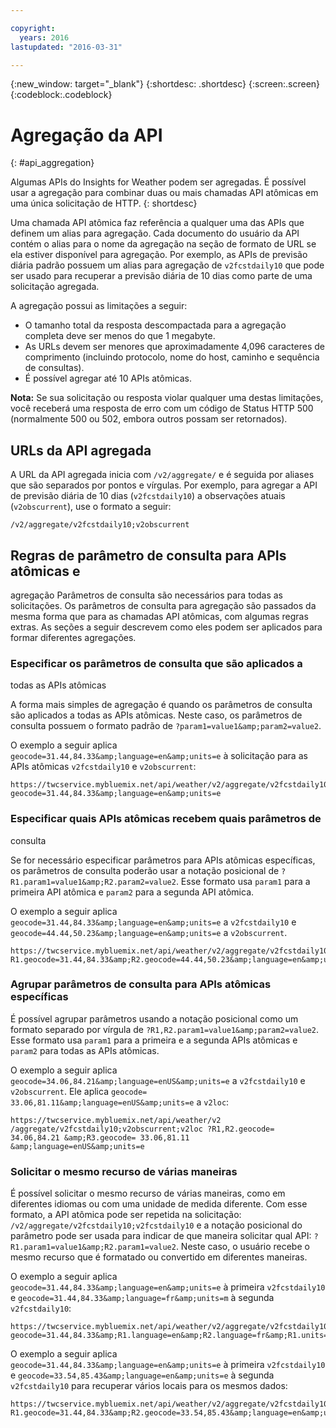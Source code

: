 ```yaml
---

copyright:
  years: 2016
lastupdated: "2016-03-31"

---
```


{:new_window: target="_blank"}
{:shortdesc: .shortdesc}
{:screen:.screen}
{:codeblock:.codeblock}

# Agregação da API
{: #api_aggregation}

Algumas APIs do Insights for Weather podem ser agregadas. É possível usar a
agregação para combinar duas ou mais chamadas API atômicas em uma
única solicitação de HTTP.
{: shortdesc}

Uma chamada API atômica faz referência a qualquer uma das APIs
que definem um alias para agregação. Cada documento do usuário da
API contém o alias para o nome da agregação na seção de formato de
URL se ela estiver disponível para agregação. Por exemplo, as APIs
de previsão diária padrão possuem um alias para agregação de
`v2fcstdaily10` que pode ser usado para recuperar a previsão
diária de 10 dias como parte de uma solicitação agregada.

A agregação possui as limitações a seguir:

* O tamanho total da resposta descompactada para a agregação
completa deve ser menos do que 1 megabyte.
* As URLs devem ser menores que aproximadamente 4,096 caracteres de
comprimento (incluindo protocolo, nome do host, caminho e
sequência de consultas).
* É possível agregar até 10 APIs atômicas.

**Nota:** Se sua solicitação ou resposta violar qualquer uma destas limitações, você receberá uma
resposta de erro com um código de Status HTTP 500 (normalmente 500 ou 502, embora outros possam ser
retornados).

## URLs da API agregada
A URL da API agregada inicia com `/v2/aggregate/` e é seguida por aliases que
são separados por pontos e vírgulas.
Por exemplo, para agregar a API de previsão diária de 10 dias (`v2fcstdaily10`) a
observações atuais (`v2obscurrent`), use o formato a seguir:

```
/v2/aggregate/v2fcstdaily10;v2obscurrent
```

## Regras de parâmetro de consulta para APIs atômicas e
agregação
Parâmetros de consulta são necessários para todas as solicitações. Os parâmetros de consulta para agregação são passados da mesma
forma que para as chamadas API atômicas, com algumas regras
extras. As seções a seguir descrevem como
eles podem ser aplicados para formar diferentes agregações.

### Especificar os parâmetros de consulta que são aplicados a
todas as APIs atômicas

A forma mais simples de agregação é quando
os parâmetros de consulta são aplicados a todas as APIs atômicas. Neste caso, os parâmetros de consulta possuem o formato
padrão de `?param1=value1&amp;param2=value2`.

O exemplo a seguir aplica
`geocode=31.44,84.33&amp;language=en&amp;units=e` à solicitação para as APIs atômicas
`v2fcstdaily10` e `v2obscurrent`:

```
https://twcservice.mybluemix.net/api/weather/v2/aggregate/v2fcstdaily10;v2obscurrent?geocode=31.44,84.33&amp;language=en&amp;units=e
```

### Especificar quais APIs atômicas recebem quais parâmetros de
consulta

Se for necessário especificar parâmetros
para APIs atômicas específicas, os parâmetros de consulta poderão usar a notação posicional de
`?R1.param1=value1&amp;R2.param2=value2`. Esse formato usa `param1`
para a primeira API atômica e `param2` para a segunda API atômica.

O exemplo
a seguir aplica `geocode=31.44,84.33&amp;language=en&amp;units=e` a
`v2fcstdaily10` e `geocode=44.44,50.23&amp;language=en&amp;units=e`
a `v2obscurrent`.

```
https://twcservice.mybluemix.net/api/weather/v2/aggregate/v2fcstdaily10;v2obscurrent?R1.geocode=31.44,84.33&amp;R2.geocode=44.44,50.23&amp;language=en&amp;units=e
```

### Agrupar parâmetros de consulta para APIs atômicas específicas

É possível agrupar parâmetros usando a notação
posicional como um formato separado por vírgula de `?R1,R2.param1=value1&amp;param2=value2`.
Esse formato usa `param1` para a primeira e a segunda APIs atômicas e
`param2` para todas as APIs atômicas.

O exemplo a seguir aplica `geocode=34.06,84.21&amp;language=enUS&amp;units=e` a `v2fcstdaily10` e
`v2obscurrent`. Ele aplica `geocode= 33.06,81.11&amp;language=enUS&amp;units=e` a
`v2loc`:

```
https://twcservice.mybluemix.net/api/weather/v2 /aggregate/v2fcstdaily10;v2obscurrent;v2loc ?R1,R2.geocode= 34.06,84.21 &amp;R3.geocode= 33.06,81.11 &amp;language=enUS&amp;units=e
```

### Solicitar o mesmo recurso de várias maneiras

É possível
solicitar o mesmo recurso de várias maneiras, como em diferentes
idiomas ou com uma unidade de medida diferente. Com esse formato, a API atômica pode ser
repetida na solicitação: `/v2/aggregate/v2fcstdaily10;v2fcstdaily10` e a
notação posicional do parâmetro pode ser usada para indicar de que maneira solicitar qual API:
`?R1.param1=value1&amp;R2.param1=value2`. Neste
caso, o usuário recebe o mesmo recurso que é formatado ou
convertido em diferentes maneiras.

O exemplo a seguir aplica `geocode=31.44,84.33&amp;language=en&amp;units=e` à primeira
`v2fcstdaily10` e `geocode=31.44,84.33&amp;language=fr&amp;units=m`
à segunda `v2fcstdaily10`:

```
https://twcservice.mybluemix.net/api/weather/v2/aggregate/v2fcstdaily10;v2fcstdaily10?geocode=31.44,84.33&amp;R1.language=en&amp;R2.language=fr&amp;R1.units=e&amp;R2.units=m
```

O exemplo a seguir aplica `geocode=31.44,84.33&amp;language=en&amp;units=e` à
primeira `v2fcstdaily10` e
`geocode=33.54,85.43&amp;language=en&amp;units=e` à segunda
`v2fcstdaily10` para recuperar vários locais para os mesmos
dados:

```
https://twcservice.mybluemix.net/api/weather/v2/aggregate/v2fcstdaily10;v2fcstdaily10?R1.geocode=31.44,84.33&amp;R2.geocode=33.54,85.43&amp;language=en&amp;units=e
```




